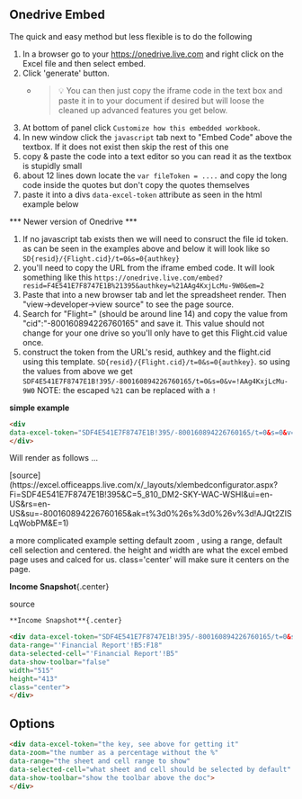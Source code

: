 ## Onedrive Embed

The quick and easy method but less flexible is to do the following

1. In a browser go to your https://onedrive.live.com and right click on the Excel file and then select embed.
2. Click 'generate' button.
	* > :bulb: You can then just copy the iframe code in the text box
	and paste it in to your document if desired but will loose the cleaned up advanced features you get below.
3. At bottom of panel click `Customize how this embedded workbook`.
4. In new window click the `javascript` tab next to "Embed Code" above the textbox. If it does not exist then skip the rest of this one
5. copy & paste the code into a text editor so you can read it as the textbox is stupidly small
6. about 12 lines down locate the `var fileToken = ....` and copy the long code inside the quotes but don't copy the quotes themselves
5. paste it into a divs `data-excel-token` attribute as seen in the html example below

*** Newer version of Onedrive ***
1. If no javascript tab exists then we will need to consruct the file id token. as can be seen in the examples above and below it will look like so `SD{resid}/{Flight.cid}/t=0&s=0{authkey}`
2. you'll need to copy the URL from the iframe embed code. It will look something like this `https://onedrive.live.com/embed?resid=F4E541E7F8747E1B%21395&authkey=%21AAg4KxjLcMu-9W0&em=2`
3. Paste that into a new browser tab and let the spreadsheet render. Then "view->developer->view source" to see the page source.
4. Search for "Flight=" (should be around line 14) and copy the value from "cid":"-800160894226760165" and save it. This value should not change for your one drive so you'll only have to get this Flight.cid value once. 
5. construct the token from the URL's resid, authkey and the flight.cid using this template. `SD{resid}/{Flight.cid}/t=0&s=0{authkey}`. so using the values from above we get `SDF4E541E7F8747E1B!395/-800160894226760165/t=0&s=0&v=!AAg4KxjLcMu-9W0` NOTE: the escaped `%21` can be replaced with a `!`

**simple example**
```html
<div
data-excel-token="SDF4E541E7F8747E1B!395/-800160894226760165/t=0&s=0&v=!AJQt2ZISLqWobPM">
</div>
```

Will render as follows ...


<div
data-excel-token="SDF4E541E7F8747E1B!395/-800160894226760165/t=0&s=0&v=!AJQt2ZISLqWobPM" >
</div>
[source](https://excel.officeapps.live.com/x/_layouts/xlembedconfigurator.aspx?Fi=SDF4E541E7F8747E1B!395&C=5_810_DM2-SKY-WAC-WSHI&ui=en-US&rs=en-US&su=-800160894226760165&ak=t%3d0%26s%3d0%26v%3d!AJQt2ZISLqWobPM&E=1)

a more complicated example setting default zoom , using a range, default cell selection and centered. the height and width are what the excel embed page uses and calced for us.
class='center' will make sure it centers on the page.

**Income Snapshot**{.center}

<div data-excel-token="SDF4E541E7F8747E1B!395/-800160894226760165/t=0&s=0&v=!ACxW3W7JLW28c3M"
data-range="'Financial Report'!B5:F18"
data-selected-cell="'Financial Report'!B5"
data-show-toolbar="false"
width="515"
height="413"
class="center">
</div>

source
```html
**Income Snapshot**{.center}

<div data-excel-token="SDF4E541E7F8747E1B!395/-800160894226760165/t=0&s=0&v=!AJQt2ZISLqWobPM"
data-range="'Financial Report'!B5:F18"
data-selected-cell="'Financial Report'!B5"
data-show-toolbar="false"
width="515"
height="413"
class="center">
</div>
```

## Options


```html
<div data-excel-token="the key, see above for getting it"
data-zoom="the number as a percentage without the %"
data-range="the sheet and cell range to show"
data-selected-cell="what sheet and cell should be selected by default"
data-show-toolbar="show the toolbar above the doc">
</div>
```
